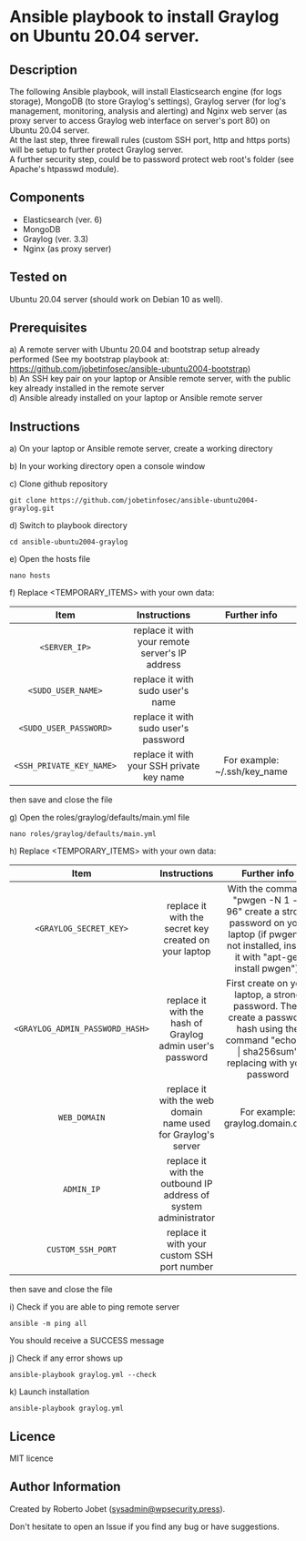 # Ansible playbook to install Graylog on Ubuntu 20.04 server.


## Description

The following Ansible playbook, will install Elasticsearch engine (for logs storage), MongoDB (to store Graylog's settings), Graylog server (for log's management, monitoring, analysis and alerting) and Nginx web server (as proxy server to access Graylog web interface on server's port 80) on Ubuntu 20.04 server.<br />
At the last step, three firewall rules (custom SSH port, http and https ports) will be setup to further protect Graylog server.<br />
A further security step, could be to password protect web root's folder (see Apache's htpasswd module).

## Components

* Elasticsearch (ver. 6)
* MongoDB
* Graylog (ver. 3.3)
* Nginx (as proxy server)


## Tested on

Ubuntu 20.04 server (should work on Debian 10 as well).


## Prerequisites

a) A remote server with Ubuntu 20.04 and bootstrap setup already performed (See my bootstrap playbook at: https://github.com/jobetinfosec/ansible-ubuntu2004-bootstrap)<br />
b) An SSH key pair on your laptop or Ansible remote server, with the public key already installed in the remote server<br />
d) Ansible already installed on your laptop or Ansible remote server


## Instructions

a) On your laptop or Ansible remote server, create a working directory


b) In your working directory open a console window


c) Clone github repository

```
git clone https://github.com/jobetinfosec/ansible-ubuntu2004-graylog.git
```


d) Switch to playbook directory

```
cd ansible-ubuntu2004-graylog
```


e) Open the hosts file

```
nano hosts
```

f) Replace <TEMPORARY_ITEMS> with your own data:

| Item | Instructions | Further info |
| :---: | :---: | :---: |
| `<SERVER_IP>` | replace it with your remote server's IP address |  |
| `<SUDO_USER_NAME>` | replace it with sudo user's name |  |
| `<SUDO_USER_PASSWORD>` | replace it with sudo user's password |  |
| `<SSH_PRIVATE_KEY_NAME>` | replace it with your SSH private key name | For example: ~/.ssh/key_name |


then save and close the file


g) Open the roles/graylog/defaults/main.yml file

```
nano roles/graylog/defaults/main.yml
```

h) Replace <TEMPORARY_ITEMS> with your own data:

| Item | Instructions | Further info |
| :---: | :---: | :---: |
| `<GRAYLOG_SECRET_KEY>` | replace it with the secret key created on your laptop | With the command "pwgen -N 1 -s 96" create a strong password on your laptop (if pwgen is not installed, install it with "apt-get install pwgen"). |
| `<GRAYLOG_ADMIN_PASSWORD_HASH>` | replace it with the hash of Graylog admin user's password | First create on your laptop, a strong password. Then create a password hash using the command "echo -n <PASSWORD> \| sha256sum" replacing <PASSWORD> with your password |
| `WEB_DOMAIN` | replace it with the web domain name used for Graylog's server | For example: graylog.domain.com |
| `ADMIN_IP` | replace it with the outbound IP address of system administrator | |
| `CUSTOM_SSH_PORT` | replace it with your custom SSH port number | |

then save and close the file


i) Check if you are able to ping remote server

```
ansible -m ping all
```

You should receive a SUCCESS message


j) Check if any error shows up

```
ansible-playbook graylog.yml --check
```


k) Launch installation

```
ansible-playbook graylog.yml
```


## Licence

MIT licence

## Author Information

Created by Roberto Jobet (sysadmin@wpsecurity.press).

Don't hesitate to open an Issue if you find any bug or have suggestions.
